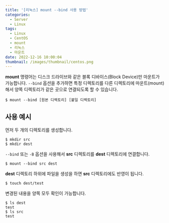 ```yaml
---
title: '[리눅스] mount --bind 사용 방법'
categories:
  - Server
  - Linux
tags:
  - Linux
  - CentOS
  - mount
  - 리눅스
  - 마운트
date: 2022-12-16 10:00:04
thumbnail: /images/thumbnail/centos.png
---
```


**mount** 명령어는 디스크 드라이브와 같은 블록 디바이스(Block Device)만 마운트가 가능합니다. `--bind` 옵션을 추가하면 특정 디렉토리를 다른 디렉토리에 마운트(mount)해서 양쪽 디렉토리가 같은 곳으로 연결되도록 할 수 있습니다.

```shell
$ mount --bind [원본 디렉토리] [붙일 디렉토리]
```

## 사용 예시

먼저 두 개의 디렉토리를 생성합니다.

```shell
$ mkdir src
$ mkdir dest
```

`--bind` 또는 `-B` 옵션을 사용해서 **src** 디렉토리를 **dest** 디렉토리에 연결합니다.

```shell
$ mount --bind src dest
```

**dest** 디렉토리 하위에 파일을 생성을 하면 **src** 디렉토리에도 반영이 됩니다.

```shell
$ touch dest/test
```

변경된 내용을 양쪽 모두 확인이 가능합니다.

```shell
$ ls dest
test
$ ls src
test
```
